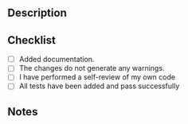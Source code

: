 ## Description
<!--Provide a detailed description or reasoning for the changes made -->


## Checklist
- [ ]  Added documentation.
- [ ]  The changes do not generate any warnings.
- [ ]  I have performed a self-review of my own code
- [ ]  All tests have been added and pass successfully

## Notes
<!-- Add any additional relevant information here -->